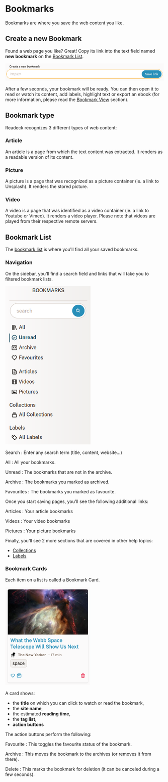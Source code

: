 # Bookmarks

Bookmarks are where you save the web content you like.

## Create a new Bookmark

Found a web page you like? Great! Copy its link into the text field named **new bookmark** on the [Bookmark List](../../bookmarks).

![New Bookmark form](img/bookmark-new.png)

After a few seconds, your bookmark will be ready. You can then open it to read or watch its content, add labels, highlight text or export an ebook (for more information, please read the [Bookmark View](./bookmark.md) section).

## Bookmark type

Readeck recognizes 3 different types of web content:

### Article

An article is a page from which the text content was extracted. It renders as a readable version of its content.

### Picture

A picture is a page that was recognized as a picture container (ie. a link to Unsplash). It renders the stored picture.

### Video

A video is a page that was identified as a video container (ie. a link to Youtube or Vimeo). It renders a video player. Please note that videos are played from their respective remote servers.


## Bookmark List

The [bookmark list](../../bookmarks) is where you'll find all your saved bookmarks.

### Navigation

On the sidebar, you'll find a search field and links that will take you to filtered bookmark lists.

![Bookmark list sidebar](./img/bookmark-sidebar.png)

Search
: Enter any search term (title, content, website...)

All
: All your bookmarks.

Unread
: The bookmarks that are not in the archive.

Archive
: The bookmarks you marked as archived.

Favourites
: The bookmarks you marked as favourite.


Once you start saving pages, you'll see the following additional links:

Articles
: Your article bookmarks

Videos
: Your video bookmarks

Pictures
: Your picture bookmarks

Finally, you'll see 2 more sections that are covered in other help topics:

- [Collections](./collections.md)
- [Labels](./labels.md)

### Bookmark Cards

Each item on a list is called a Bookmark Card.

![Bookmark Card Interface](./img/bookmark-card.png)

A card shows:

- the **title** on which you can click to watch or read the bookmark,
- the **site name**,
- the estimated **reading time**,
- the **tag list**,
- **action buttons**

The action buttons perform the following:

Favourite
: This toggles the favourite status of the bookmark.

Archive
: This moves the bookmark to the archives (or removes it from there).

Delete
: This marks the bookmark for deletion (it can be canceled during a few seconds).
